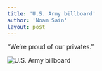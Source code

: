 ```yaml
---
title: 'U.S. Army billboard'
author: 'Noam Sain'
layout: post
---
```


“We’re proud of our privates.”

![U.S. Army billboard](https://3.bp.blogspot.com/_8aN4krk1nsk/S234kWnCRVI/AAAAAAAAAXs/9_p55pDsLJA/s1600/image-15.jpg "U.S. Army billboard")
